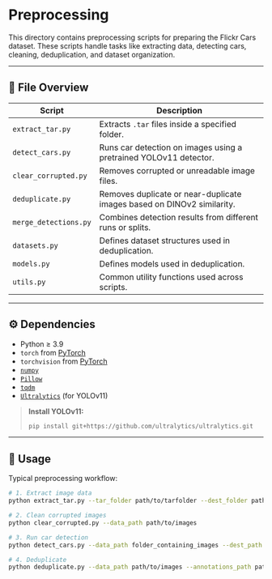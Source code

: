# Preprocessing

This directory contains preprocessing scripts for preparing the Flickr Cars dataset. These scripts handle tasks like extracting data, detecting cars, cleaning, deduplication, and dataset organization.

---

## 📁 File Overview

| Script                | Description |
|-----------------------|-------------|
| `extract_tar.py`      | Extracts `.tar` files inside a specified folder. |
| `detect_cars.py`      | Runs car detection on images using a pretrained YOLOv11 detector. |
| `clear_corrupted.py`  | Removes corrupted or unreadable image files. |
| `deduplicate.py`      | Removes duplicate or near-duplicate images based on DINOv2 similarity. |
| `merge_detections.py` | Combines detection results from different runs or splits. |
| `datasets.py`         | Defines dataset structures used in deduplication. |
| `models.py`           | Defines models used in deduplication. |
| `utils.py`            | Common utility functions used across scripts. |

---

## ⚙️ Dependencies

- Python ≥ 3.9
- `torch` from [PyTorch](https://github.com/pytorch/pytorch)
- `torchvision` from [PyTorch](https://github.com/pytorch/pytorch)
- [`numpy`](https://github.com/numpy/numpy)
- [`Pillow`](https://github.com/python-pillow/Pillow)
- [`tqdm`](https://github.com/tqdm/tqdm)
- [`Ultralytics`](https://github.com/ultralytics/ultralytics) (for YOLOv11)

> **Install YOLOv11:**
> ```bash
> pip install git+https://github.com/ultralytics/ultralytics.git
> ```

---

## 🚀 Usage

Typical preprocessing workflow:

```bash
# 1. Extract image data
python extract_tar.py --tar_folder path/to/tarfolder --dest_folder path/to/images

# 2. Clean corrupted images
python clear_corrupted.py --data_path path/to/images

# 3. Run car detection
python detect_cars.py --data_path folder_containing_images --dest_path folder_containing_detections

# 4. Deduplicate
python deduplicate.py --data_path path/to/images --annotations_path path/to/car_detections --dest_path path/to/deduplication_results
